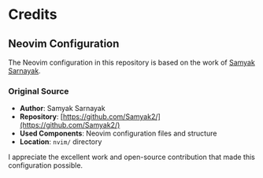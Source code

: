 # Credits

## Neovim Configuration

The Neovim configuration in this repository is based on the work of [Samyak Sarnayak](https://github.com/Samyak2/).

### Original Source

- **Author**: Samyak Sarnayak
- **Repository**: [https://github.com/Samyak2/](https://github.com/Samyak2/)
- **Used Components**: Neovim configuration files and structure
- **Location**: `nvim/` directory

I appreciate the excellent work and open-source contribution that made this configuration possible.
